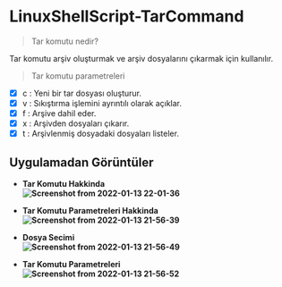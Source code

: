 # LinuxShellScript-TarCommand

> Tar komutu nedir? <br>

Tar komutu arşiv oluşturmak ve arşiv dosyalarını çıkarmak için kullanılır.
> Tar komutu parametreleri
- [X] c : Yeni bir tar dosyası oluşturur.
- [X] v : Sıkıştırma işlemini ayrıntılı olarak açıklar.
- [X] f : Arşive dahil eder.
- [X] x : Arşivden dosyaları çıkarır.
- [X] t : Arşivlenmiş dosyadaki dosyaları listeler.

## Uygulamadan Görüntüler
* <b>Tar Komutu Hakkinda<b> <br>
![Screenshot from 2022-01-13 22-01-36](https://user-images.githubusercontent.com/54947744/149394505-d06e5400-4ae1-4502-9ad1-a534bcb46e17.png)
 
* <b> Tar Komutu Parametreleri Hakkinda<b> <br>
  ![Screenshot from 2022-01-13 21-56-39](https://user-images.githubusercontent.com/54947744/149394896-660f50b4-4f67-44cf-aabb-3a476755c1da.png)

* <b>Dosya Secimi<b> <br>
  ![Screenshot from 2022-01-13 21-56-49](https://user-images.githubusercontent.com/54947744/149394968-a86eafdb-6e49-414c-bc14-f88fe4ca9fc0.png)
* <b>Tar Komutu Parametreleri<b> <br> 
  ![Screenshot from 2022-01-13 21-56-52](https://user-images.githubusercontent.com/54947744/149395045-bd40fe77-5d26-4483-871d-a043865542ea.png)
  







